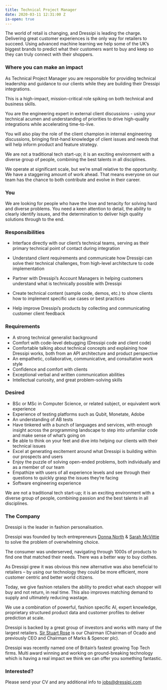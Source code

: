 ```yaml
---
title: Technical Project Manager
date: 2020-03-11 12:31:00 Z
is-open: true
---
```


The world of retail is changing, and Dressipi is leading the charge.
Delivering great customer experiences is the only way for retailers to succeed. Using advanced
machine learning we help some of the UK’s biggest brands to predict what their customers want
to buy and keep so they can truly connect with their shoppers.

### Where you can make an impact

As Technical Project Manager you are responsible for providing technical leadership and
guidance to our clients while they are building their Dressipi integrations.

This is a high-impact, mission-critical role spiking on both technical and business skills.

You are the engineering expert in external client discussions - using your technical acumen and
understanding of priorities to drive high-quality integrations while accelerating time-to-live.

You will also play the role of the client champion in internal engineering discussions, bringing
first-hand knowledge of client issues and needs that will help inform product and feature
strategy.

We are not a traditional tech start-up; it is an exciting environment with a diverse group of
people, combining the best talents in all disciplines.

We operate at significant scale, but we’re small relative to the opportunity. We have a
staggering amount of work ahead. That means everyone on our team has the chance to both
contribute and evolve in their career.


### You

We are looking for people who have the love and tenacity for solving hard and diverse
problems. You need a keen attention to detail, the ability to clearly identify issues, and the
determination to deliver high quality solutions through to the end.

### Responsibilities

* Interface directly with our client’s technical teams, serving as their primary technical
point of contact during integration

* Understand client requirements and communicate how Dressipi can solve their technical
challenges, from high-level architecture to code implementation

* Partner with Dressipi’s Account Managers in helping customers understand what is
technically possible with Dressipi

* Create technical content (sample code, demos, etc.) to show clients how to implement
specific use cases or best practices

* Help improve Dressipi’s products by collecting and communicating customer client
feedback

### Requirements

* A strong technical generalist background
* Comfort with code-level debugging (Dressipi code and client code)
* Comfortable talking about technical concepts and explaining how Dressipi works, both
from an API architecture and product perspective
* An empathetic, collaborative, communicative, and consultative work style
* Confidence and comfort with clients
* Exceptional verbal and written communication abilities
* Intellectual curiosity, and great problem-solving skills

### Desired

* BSc or MSc in Computer Science, or related subject, or equivalent work experience
* Experience of testing platforms such as Qubit, Monetate, Adobe
* An understanding of AB tests
* Have tinkered with a bunch of languages and services, with enough insight across the
programming landscape to step into unfamiliar code and make sense of what’s going on
* Be able to think on your feet and dive into helping our clients with their technical issues
* Excel at generating excitement around what Dressipi is building within our prospects and
users
* Enjoy the puzzle of solving open-ended problems, both individually and as a member of
our team
* Empathize with users of all experience levels and see through their questions to quickly
grasp the issues they’re facing
* Software engineering experience

We are not a traditional tech start-up; it is an exciting environment with a diverse group of
people, combining passion and the best talents in all disciplines.

### The Company
Dressipi is the leader in fashion personalisation.

Dressipi was founded by tech entrepreneurs [Donna North](/about/team/) &amp; [Sarah McVittie](/about/team/) to solve the problem of overwhelming choice.

The consumer was underserved, navigating through 1000s of products to find one that matched
their needs. There was a better way to buy clothes.

As Dressipi grew it was obvious this new alternative was also beneficial to retailers – by using
our technology they could be more efficient, more customer centric and better world citizens.

Today, we give fashion retailers the ability to predict what each shopper will buy and not return,
in real time. This also improves matching demand to supply and ultimately reducing wastage.

We use a combination of powerful, fashion specific AI, expert knowledge, proprietary structured
product data and customer profiles to deliver prediction at scale.

Dressipi is backed by a great group of investors and works with many of the largest retailers. [Sir Stuart Rose](/about/team/) is our Chairman (Chairman of Ocado and previously CEO and Chairman of Marks
&amp; Spencer plc).

Dressipi was recently named one of Britain’s fastest growing Top Tech firms. Multi award
winning and working on ground-breaking technology which is having a real impact we think we
can offer you something fantastic.

### Interested?

Please send your CV and any additional info to [jobs@dressipi.com](mailto:jobs@dressipi.com)
